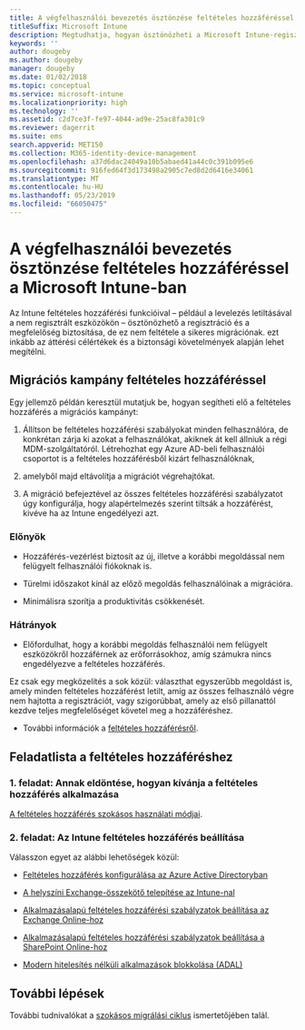 ```yaml
---
title: A végfelhasználói bevezetés ösztönzése feltételes hozzáféréssel
titleSuffix: Microsoft Intune
description: Megtudhatja, hogyan ösztönözheti a Microsoft Intune-regisztrációt a feltételes hozzáféréssel.
keywords: ''
author: dougeby
ms.author: dougeby
manager: dougeby
ms.date: 01/02/2018
ms.topic: conceptual
ms.service: microsoft-intune
ms.localizationpriority: high
ms.technology: ''
ms.assetid: c2d7ce3f-fe97-4044-ad9e-25ac8fa301c9
ms.reviewer: dagerrit
ms.suite: ems
search.appverid: MET150
ms.collection: M365-identity-device-management
ms.openlocfilehash: a37d6dac24049a10b5abaed41a44c0c391b095e6
ms.sourcegitcommit: 916fed64f3d173498a2905c7ed8d2d6416e34061
ms.translationtype: MT
ms.contentlocale: hu-HU
ms.lasthandoff: 05/23/2019
ms.locfileid: "66050475"
---
```

# <a name="drive-end-user-adoption-with-conditional-access-in-microsoft-intune"></a>A végfelhasználói bevezetés ösztönzése feltételes hozzáféréssel a Microsoft Intune-ban

Az Intune feltételes hozzáférési funkcióival – például a levelezés letiltásával a nem regisztrált eszközökön – ösztönözhető a regisztráció és a megfelelőség biztosítása, de ez nem feltétele a sikeres migrációnak. ezt inkább az áttérési célértékek és a biztonsági követelmények alapján lehet megítélni.

## <a name="migration-campaign-with-conditional-access"></a>Migrációs kampány feltételes hozzáféréssel

Egy jellemző példán keresztül mutatjuk be, hogyan segítheti elő a feltételes hozzáférés a migrációs kampányt:

1.  Állítson be feltételes hozzáférési szabályokat minden felhasználóra, de konkrétan zárja ki azokat a felhasználókat, akiknek át kell állniuk a régi MDM-szolgáltatóról. Létrehozhat egy Azure AD-beli felhasználói csoportot is a feltételes hozzáférésből kizárt felhasználóknak,

2.  amelyből majd eltávolítja a migrációt végrehajtókat.

3.  A migráció befejeztével az összes feltételes hozzáférési szabályzatot úgy konfigurálja, hogy alapértelmezés szerint tiltsák a hozzáférést, kivéve ha az Intune engedélyezi azt.

### <a name="advantages"></a>Előnyök

-   Hozzáférés-vezérlést biztosít az új, illetve a korábbi megoldással nem felügyelt felhasználói fiókoknak is.

-   Türelmi időszakot kínál az előző megoldás felhasználóinak a migrációra.

-   Minimálisra szorítja a produktivitás csökkenését.

### <a name="disadvantages"></a>Hátrányok

-   Előfordulhat, hogy a korábbi megoldás felhasználói nem felügyelt eszközökről hozzáférnek az erőforrásokhoz, amíg számukra nincs engedélyezve a feltételes hozzáférés.


Ez csak egy megközelítés a sok közül: választhat egyszerűbb megoldást is, amely minden feltételes hozzáférést letilt, amíg az összes felhasználó végre nem hajtotta a regisztrációt, vagy szigorúbbat, amely az első pillanattól kezdve teljes megfelelőséget követel meg a hozzáféréshez.

-   További információk a [feltételes hozzáférésről](conditional-access.md).

## <a name="task-list-for-conditional-access"></a>Feladatlista a feltételes hozzáféréshez

### <a name="task-1-decide-how-you-are-going-to-implement-conditional-access"></a>1. feladat: Annak eldöntése, hogyan kívánja a feltételes hozzáférés alkalmazása

[A feltételes hozzáférés szokásos használati módjai](conditional-access-intune-common-ways-use.md).

### <a name="task-2-set-up-intune-conditional-access"></a>2. feladat: Az Intune feltételes hozzáférés beállítása

Válasszon egyet az alábbi lehetőségek közül:

-   [Feltételes hozzáférés konfigurálása az Azure Active Directoryban](https://docs.microsoft.com/azure/active-directory/active-directory-conditional-access-azure-portal)

-   [A helyszíni Exchange-összekötő telepítése az Intune-nal](exchange-connector-install.md)

-   [Alkalmazásalapú feltételes hozzáférési szabályzatok beállítása az Exchange Online-hoz](app-based-conditional-access-intune-create.md)

-   [Alkalmazásalapú feltételes hozzáférési szabályzatok beállítása a SharePoint Online-hoz](app-based-conditional-access-intune-create.md)

-   [Modern hitelesítés nélküli alkalmazások blokkolása (ADAL)](app-modern-authentication-block.md)

## <a name="next-steps"></a>További lépések

További tudnivalókat a [szokásos migrálási ciklus](migration-guide-cycle.md) ismertetőjében talál.
